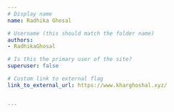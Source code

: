 ```yaml
---
# Display name
name: Radhika Ghosal

# Username (this should match the folder name)
authors:
- RadhikaGhosal

# Is this the primary user of the site?
superuser: false

# Custom link to external flag
link_to_external_url: https://www.kharghoshal.xyz/


---
```

